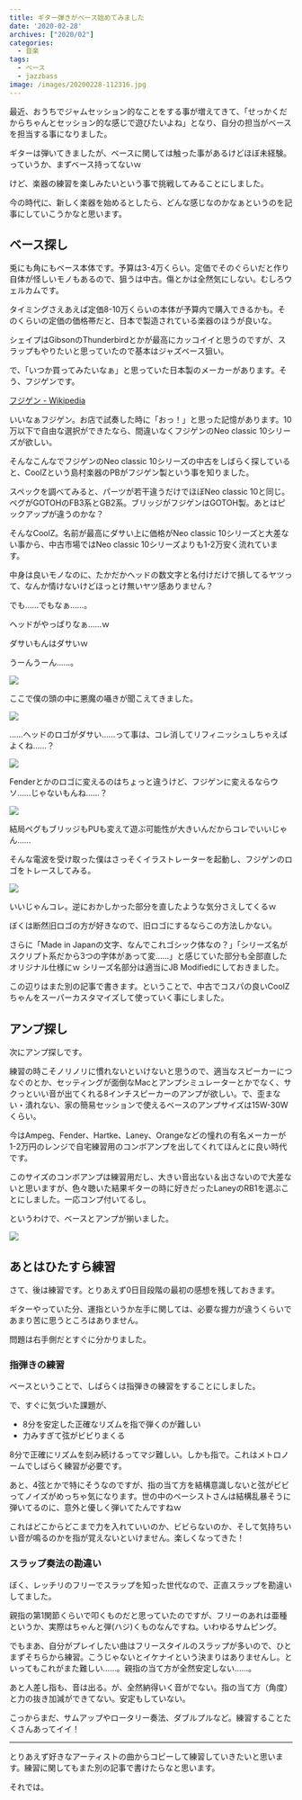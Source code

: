 ```yaml
---
title: ギター弾きがベース始めてみました
date: '2020-02-28'
archives: ["2020/02"]
categories:
  - 音楽
tags:
  - ベース
  - jazzbass
image: /images/20200228-112316.jpg
---
```

最近、おうちでジャムセッション的なことをする事が増えてきて、「せっかくだからちゃんとセッション的な感じで遊びたいよね」となり、自分の担当がベースを担当する事になりました。

ギターは弾いてきましたが、ベースに関しては触った事があるけどほぼ未経験。っていうか、まずベース持ってないｗ

けど、楽器の練習を楽しみたいという事で挑戦してみることにしました。

今の時代に、新しく楽器を始めるとしたら、どんな感じなのかなぁというのを記事にしていこうかなと思います。

## ベース探し

兎にも角にもベース本体です。予算は3-4万くらい。定価でそのぐらいだと作り自体が怪しいモノもあるので、狙うは中古。傷とかは全然気にしない。むしろウェルカムです。

タイミングさえあえば定価8-10万くらいの本体が予算内で購入できるかも。そのくらいの定価の価格帯だと、日本で製造されている楽器のほうが良いな。

シェイプはGibsonのThunderbirdとかが最高にカッコイイと思うのですが、スラップもやりたいと思っていたので基本はジャズベース狙い。

で、「いつか買ってみたいなぁ」と思っていた日本製のメーカーがあります。そう、フジゲンです。

[フジゲン - Wikipedia](https://ja.wikipedia.org/wiki/%E3%83%95%E3%82%B8%E3%82%B2%E3%83%B3)

いいなぁフジゲン。お店で試奏した時に「おっ！」と思った記憶があります。10万以下で自由な選択ができたなら、間違いなくフジゲンのNeo classic 10シリーズが欲しい。

そんなこんなでフジゲンのNeo classic 10シリーズの中古をしばらく探していると、CoolZという島村楽器のPBがフジゲン製という事を知りました。

スペックを調べてみると、パーツが若干違うだけでほぼNeo classic 10と同じ。ペグがGOTOHのFB3系とGB2系。ブリッジがフジゲンはGOTOH製。あとはピックアップが違うのかな？

そんなCoolZ。名前が最高にダサい上に価格がNeo classic 10シリーズと大差ない事から、中古市場ではNeo classic 10シリーズよりも1-2万安く流れています。

中身は良いモノなのに、たかだかヘッドの数文字と名付けだけで損してるヤツって、なんか情けないけどほっとけ無いヤツ感ありません？

でも……でもなぁ……。

ヘッドがやっぱりなぁ……ｗ

ダサいもんはダサいｗ

うーんうーん……。

![](/images/20200228-113257.jpg)

ここで僕の頭の中に悪魔の囁きが聞こえてきました。

<div class="balloon_right">
  <div class="img"><img src="/images/character_akuma.png"></div>
  <p>……ヘッドのロゴがダサい……って事は、コレ消してリフィニッシュしちゃえばよくね……？</p>
</div>

<div class="balloon_right">
  <div class="img"><img src="/images/character_akuma.png"></div>
  <p>Fenderとかのロゴに変えるのはちょっと違うけど、フジゲンに変えるならウソ……じゃないもんね……？</p>
</div>

<div class="balloon_right">
  <div class="img"><img src="/images/character_akuma.png"></div>
  <p>結局ペグもブリッジもPUも変えて遊ぶ可能性が大きいんだからコレでいいじゃん……</p>
</div>

そんな電波を受け取った僕はさっそくイラストレーターを起動し、フジゲンのロゴをトレースしてみる。

![](/images/20200226-123455.jpg)

いいじゃんコレ。逆におかしかった部分を直したような気分さえしてくるｗ

ぼくは断然旧ロゴの方が好きなので、旧ロゴにするならこの方法しかない。

さらに「Made in Japanの文字、なんでこれゴシック体なの？」「シリーズ名がスクリプト系だから3つの字体があって変……」と感じていた部分も全部直したオリジナル仕様にｗ シリーズ名部分は適当にJB Modifiedにしておきました。

この辺りはまた別の記事で書きます。ということで、中古でコスパの良いCoolZちゃんをスーパーカスタマイズして使っていく事にしました。

## アンプ探し

次にアンプ探しです。

練習の時こそノリノリに慣れないといけないと思うので、適当なスピーカーにつなぐのとか、セッティングが面倒なMacとアンプシミュレーターとかでなく、サクっといい音が出てくれる8インチスピーカーのアンプが欲しい。で、歪まない・潰れない、家の簡易セッションで使えるベースのアンプサイズは15W-30Wくらい。

今はAmpeg、Fender、Hartke、Laney、Orangeなどの憧れの有名メーカーが1-2万円のレンジで自宅練習用のコンボアンプを出してくれてほんとに良い時代です。

このサイズのコンボアンプは練習用だし、大きい音出ない＆出さないので大差ないと思いますが、色々聴いた結果ギターの時に好きだったLaneyのRB1を選ぶことにしました。一応コンプ付いてるし。

というわけで、ベースとアンプが揃いました。

![](/images/20200228-090617.jpg)

## あとはひたすら練習

さて、後は練習です。とりあえず0日目段階の最初の感想を残しておきます。

ギターやっていた分、運指というか左手に関しては、必要な握力が違うくらいであまり苦に思うところはありません。

問題は右手側だとすぐに分かりました。

### 指弾きの練習

ベースということで、しばらくは指弾きの練習をすることにしました。

で、すぐに気づいた課題が、

- 8分を安定した正確なリズムを指で弾くのが難しい
- 力みすぎて弦がビビりまくる

8分で正確にリズムを刻み続けるってマジ難しい。しかも指で。これはメトロノームでしばらく練習が必要です。

あと、4弦とかで特にそうなのですが、指の当て方を結構意識しないと弦がビビってノイズがめっちゃ気になります。世の中のベーシストさんは結構乱暴そうに弾いてるのに、意外と優しく弾いてたんですねｗ

これはどこからどこまで力を入れていいのか、ビビらないのか、そして気持ちいい音が鳴るのかを指が覚えないといけません。楽しくなってきた！

### スラップ奏法の勘違い

ぼく、レッチリのフリーでスラップを知った世代なので、正直スラップを勘違いしてました。

親指の第1関節くらいで叩くものだと思っていたのですが、フリーのあれは亜種というか、実際はちゃんと弾(ハジ)くものなんですね。いわゆるサムピング。

でもまあ、自分がプレイしたい曲はフリースタイルのスラップが多いので、ひとまずそちらから練習。こうじゃないとイケナイという決まりはありませんし。といってもこれがまた難しい……。親指の当て方が全然安定しない……。

あと人差し指も、音は出る。が、全然納得いく音がでない。指の当て方（角度）と力の抜き加減ができてない。安定もしていない。

こっからまだ、サムアップやロータリー奏法、ダブルプルなど。練習することたくさんあってイイ！

---

とりあえず好きなアーティストの曲からコピーして練習していきたいと思います。練習に関してもまた別の記事で書けたらなと思います。

それでは。

